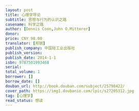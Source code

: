 ```yaml
---
layout: post
title: 心理学导论
subtitle: 思想与行为的认识之路
casename: 科学之路
author: [Dennis Coon,John O.Mitterer]
donor: 
price: CNY 98.00
translator: [郑钢]
publish_company: 中国轻工业出版社
publish_version: 
publish_date: 2014-1-1
isbn: 9787501993468
serial: 
total_volume: 1
borrower: []
borrow_date: []
douban_url: http://book.douban.com/subject/25798422/
cover_path: https://img1.doubanio.com/lpic/s27205312.jpg
tag: [心理学]
read_status: 想读
---
```

